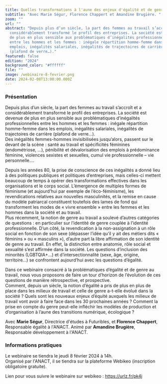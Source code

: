 ```yaml
---
title: Quelles transformations à l'aune des enjeux d'égalité et de genre ?
subtitle: "Avec Marie Ségur, Florence Chappert et Amandine Brugière. "
zoom: ""
url: ""
abstract: "Depuis plus d’un siècle, la part des femmes au travail s’accroît et a
  considérablement transformé le profil des entreprises. La société est devenue
  de plus en plus sensible aux problématiques d’inégalités professionnelles
  entre les hommes et les femmes : inégale répartition homme-femme dans les
  emplois, inégalités salariales, inégalités de trajectoires de carrière
  (plafond de verre…)."
featured: false
edition: "2024"
background_color: "#ffffff"
file: ""
image: /webinaire-8-fevrier.png
date: 2024-02-08T13:00:00.000Z
---
```

### Présentation

Depuis plus d’un siècle, la part des femmes au travail s’accroît et a considérablement transformé le profil des entreprises. La société est devenue de plus en plus sensible aux problématiques d’inégalités professionnelles entre les hommes et les femmes : inégale répartition homme-femme dans les emplois, inégalités salariales, inégalités de trajectoires de carrière (plafond de verre…).\
Des inégalités femmes-hommes invisibilisées jusqu’alors, passent sur le devant de la scène : santé au travail et spécificités féminines (endométriose, …), pénibilité et dévalorisation des emplois à prédominance féminine, violences sexistes et sexuelles, cumul vie professionnelle – vie personnelle….

Depuis les années 80, la prise de conscience de ces inégalités a donné lieu à des politiques publiques et politiques d’entreprises, mais celles-ci mettent beaucoup de temps à opérer des transformations effectives dans les organisations et le corps social. L’émergence de multiples formes de féminisme (et aujourd’hui par exemple de l’éco-féminisme), les revendications relatives aux nouvelles masculinités, et la remise en cause du modèle patriarcal constituent toutefois des lames de fond qui transforment les modes de « vivre ensemble » entre les femmes et les hommes dans la société et au travail.\
Plus récemment, la notion de genre au travail a soulevé d’autres catégories de questions : en particulier sur l’identité de genre couplée à l’identité professionnelle. D’un côté, la revendication à la non-assignation à un rôle social en fonction de son sexe (dépasser l’idée qu’il y ait des métiers dits « féminins » ou « masculins »), d’autre part la libre affirmation de son identité de genre au travail. En effet, la distinction entre anatomie, rôle social et sexualité s’est affirmée dans la société. Les questions d’inclusion des minorités (LGBTQIA+…) et d’intersectionnalité (sexe, âge, origine, territoire…) se confrontent aujourd’hui avec les questions d’égalité.

Dans ce webinaire consacré à la problématiques d’égalité et de genre au travail, nous vous proposons de faire un tour d’horizon de l’évolution de ces questions de manière rétrospective, et prospective.\
Comment, depuis un siècle, la notion d’égalité a pris de plus en plus de place dans les milieux de travail et celle de genre a-t-elle évolué dans la société ? Quels sont les nouveaux enjeux d’équité auxquels les milieux de travail vont avoir à faire face dans les 30 prochaines années ? Comment la prise en compte du genre peut-elle infléchir les modèles de production et d’organisation à l’aune des transitions numérique, écologique ?

Avec **Marie Ségur**, Directrice d'études à Futuribles, et **Florence Chappert**, Responsable égalité à l'ANACT. Animé par **Amandine Brugière**, Responsable développement à l'ANACT. 

### Informations pratiques

Le webinaire se tiendra le jeudi 8 février 2024 à 14h. \
Organisé par l'ANACT, il se tiendra sur la plateforme Webikeo (inscription obligatoire gratuite). 

Lien pour vous suivre le webinaire sur webikeo : <https://urlz.fr/pk4j>